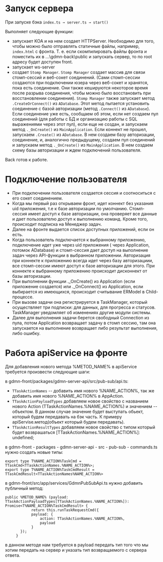 #	Запуск сервера

При запуске бэка `index.ts → server.ts → start()`

Выполняет следующие функции:

*	запускает KOA и на нем создает HTTPServer. Необходимо для того, чтобы можно было отправлять статичные файлы, например, `index.html` с фронта.  Т. е. если скомпилировать файлы фронта и поместить их в ...\gdmn-back\public и запускать сервер, то по root адресу будет доступен front.
*	запускает ws-server
*	создает `Stomp Manager`. `Stomp Manager` создает массив для связи стомп-сессий и веб-сокет соединений. (Сами стомп-сессии создаются при подключении юзера через веб-сокет и хранятся, пока есть соединение. Они также кешируются некоторое время после разрыва соединения, чтобы можно было восстановить при восстановлении соединения). `Stomp Manager` также запускает метод `.CreateOrConnect()` из `ADatabase`. Этот метод пытается установить соединение с базой авторизации (метод `.Connect()` из `ADatabase`). Если соединение уже есть, сообщаем об этом, если нет создаем пул соединений (для работы с БД и организацию работы с SQL выражениями через этот пул), если еще не создан, и запускаем метод `._OnCreate()` из `MainApplication`. Если коннект не прошел, запускаем `.Create()`  из `ADatabase`.  В нем создаем базу авторизации, соединение, и, аналогично предыдущему, создаем пул соединений и  запускаем метод `._OnCreate()` из `MainApplication`. В нем создаем схему базы авторизации и ждем подключений пользователя. 

Back готов к работе.

#	Подключение пользователя

*	При подключении пользователя создается сессия и соотноситься с его сокет соединением. 
*	Когда мы первый раз открываем фронт, идет коннект без указания uid приложения, т.е к базе авторизации по умолчанию. Стомп-сессия имеет доступ к базе авторизации, она проверяет все данные и дает пользователю доступ к выполнению команд. Кроме того, происходит подписка на Менеджер задач. 
*	Далее на фронте выдается список доступных приложений, если он есть.  
*	Когда пользователь подключается к выбранному приложению, подключение идет уже через uid приложения ( через Application, потомок ADatabase) и стомп-сессия дает доступ на выполнение  задач через API-функции в выбранном приложении. Авторизация при коннекте к приложению всегда идет через базу авторизациии, все стомп-сессии имеют доступ к базе авторизации для этого.  При коннекте к выбранному приложению происходит дисконнект от базы авторизации. 
*	При выполнении функции ._OnCreate() из Application (если приложение создается) или ._OnConnect() из Application, если выбирается из имеющихся, происходит считывание ERModel в Child-процессе.
*	При вызове задачи она регистрируется в TaskManager, который осуществляет три подписки: для данных, для прогресса и статусов. TaskManager уведомляет об изменениях  другие модули системы.
*	Далее для выполнения задачи берется свободный Connection из пула, потом Application  возвращает задачу в стомп сессию,  там она запускается на выполнение возвращает либо результат выполнения, либо ошибку.

#	Работа apiService на фронте

Для добавления нового метода %METOD_NAME% в apiService требуется произвести следующие шаги:

в gdmn-front/packages/gdmn-server-api/src/pub-sub/api.ts:

*	`TTaskActionNames` -- добавить имя нового %NAME_ACTION%, так же добавить  имя нового %NAME_ACTION% в  AppAction.
*	`TTaskActionPayloadTypes` добавляем новое свойство с названием нового Action (TTaskActionNames.%NAME_ACTION%) и значением -- объектом. В данном случае значение будет выступать обьект, который будем передавать на бэк часть. К примеру apiServise.метод(объект который будем передавать).
*	`TTaskActionResultTypes` добавляем новое свойство с типом который будет возврашаться [TTaskActionNames.%NAME_ACTION%]: undefined;

в gdmn-front - packages - gdmn-server-api - src - pub-sub - commands.ts нужно создать новые типы:
```
export type T%NAME_ACTION%TaskCmd = TTaskCmd<TTaskActionNames.%NAME_ACTION%>;
export type T%NAME_ACTION%TaskCmdResult = TTaskCmdResult<TTaskActionNames%NAME_ACTION%>
```
в gdmn-front/src/app/services/GdmnPubSubApi.ts нужно добавить публичный метод: 
```
public %METOD_NAME% (payload: TTaskActionPayloadTypes[TTaskActionNames.%NAME_ACTION%]): Promise<T%NAME_ACTION%TaskCmdResult> {
    		return this.runTaskRequestCmd({
      		payload: {
        		action: TTaskActionNames.%NAME_ACTION%,
        		payload
      		}
  	   });
 	 }
```
в данном методе нам требуется в payload передать тип того что мы хотим передать на сервер и указать тип возвращаемого с сервера ответа.